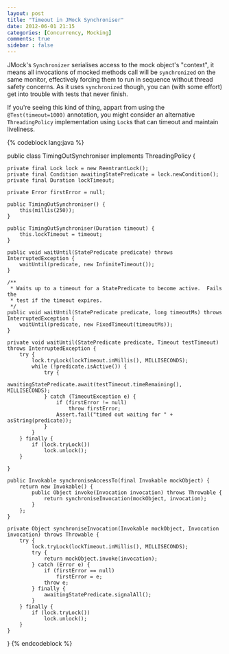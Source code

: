 ```yaml
---
layout: post
title: "Timeout in JMock Synchroniser"
date: 2012-06-01 21:15
categories: [Concurrency, Mocking]
comments: true
sidebar : false
---
```


JMock's `Synchronizer` serialises access to the mock object's "context", it means all invocations of mocked methods call will be `synchronized` on the same monitor, effectively forcing them to run in sequence without thread safety concerns. As it uses `synchronized` though, you can (with some effort) get into trouble with tests that never finish.

If you're seeing this kind of thing, appart from using the `@Test(timeout=1000)` annotation, you might consider an alternative `ThreadingPolicy` implementation using `Lock`s that can timeout and maintain liveliness.


{% codeblock lang:java %}

public class TimingOutSynchroniser implements ThreadingPolicy {

    private final Lock lock = new ReentrantLock();
    private final Condition awaitingStatePredicate = lock.newCondition();
    private final Duration lockTimeout;

    private Error firstError = null;

    public TimingOutSynchroniser() {
        this(millis(250));
    }

    public TimingOutSynchroniser(Duration timeout) {
        this.lockTimeout = timeout;
    }

    public void waitUntil(StatePredicate predicate) throws InterruptedException {
        waitUntil(predicate, new InfiniteTimeout());
    }

    /**
     * Waits up to a timeout for a StatePredicate to become active.  Fails the
     * test if the timeout expires.
     */
    public void waitUntil(StatePredicate predicate, long timeoutMs) throws InterruptedException {
        waitUntil(predicate, new FixedTimeout(timeoutMs));
    }

    private void waitUntil(StatePredicate predicate, Timeout testTimeout) throws InterruptedException {
        try {
            lock.tryLock(lockTimeout.inMillis(), MILLISECONDS);
            while (!predicate.isActive()) {
                try {
                    awaitingStatePredicate.await(testTimeout.timeRemaining(), MILLISECONDS);
                } catch (TimeoutException e) {
                    if (firstError != null)
                        throw firstError;
                    Assert.fail("timed out waiting for " + asString(predicate));
                }
            }
        } finally {
            if (lock.tryLock())
                lock.unlock();
        }

    }

    public Invokable synchroniseAccessTo(final Invokable mockObject) {
        return new Invokable() {
            public Object invoke(Invocation invocation) throws Throwable {
                return synchroniseInvocation(mockObject, invocation);
            }
        };
    }

    private Object synchroniseInvocation(Invokable mockObject, Invocation invocation) throws Throwable {
        try {
            lock.tryLock(lockTimeout.inMillis(), MILLISECONDS);
            try {
                return mockObject.invoke(invocation);
            } catch (Error e) {
                if (firstError == null)
                    firstError = e;
                throw e;
            } finally {
                awaitingStatePredicate.signalAll();
            }
        } finally {
            if (lock.tryLock())
                lock.unlock();
        }
    }
}
{% endcodeblock %}
